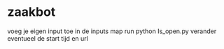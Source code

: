 # zaakbot

voeg je eigen input toe in de inputs map
run python Is_open.py
verander eventueel de start tijd en url 